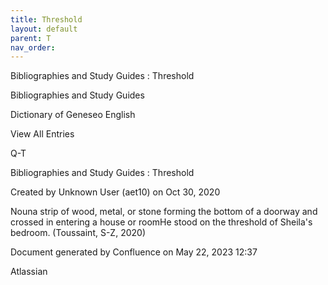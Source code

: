 ```yaml
---
title: Threshold
layout: default
parent: T
nav_order:
---
```


Bibliographies and Study Guides : Threshold

Bibliographies and Study Guides

Dictionary of Geneseo English

View All Entries

Q-T

Bibliographies and Study Guides : Threshold

Created by  Unknown User (aet10) on Oct 30, 2020

Nouna strip of wood, metal, or stone forming the bottom of a doorway and crossed in entering a house or roomHe stood on the threshold of Sheila's bedroom. (Toussaint, S-Z, 2020) 

Document generated by Confluence on May 22, 2023 12:37

Atlassian
